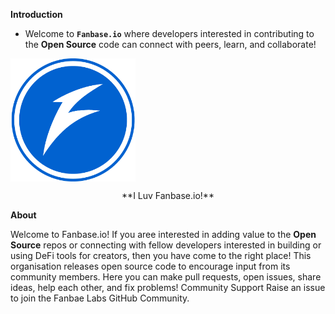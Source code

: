 **Introduction**

+ Welcome to **`Fanbase.io`** where developers interested in contributing to the **Open Source** code can connect with peers, learn, and collaborate!

<img src="https://github.com/FanbaseLabs/.github/blob/main/profile/resource/logo.png?raw=true" alt="fanbase" width="200" align="center">
<p align="center"> **I Luv Fanbase.io!** </p>

**About**

Welcome to Fanbase.io! If you aree interested in adding value to the **Open Source** repos or connecting with fellow developers interested in building or using DeFi tools for creators, then you have come to the right place!
This organisation releases open source code to encourage input from its community members.
Here you can make pull requests, open issues, share ideas, help each other, and fix problems!
Community Support
Raise an issue to join the Fanbae Labs GitHub Community.
